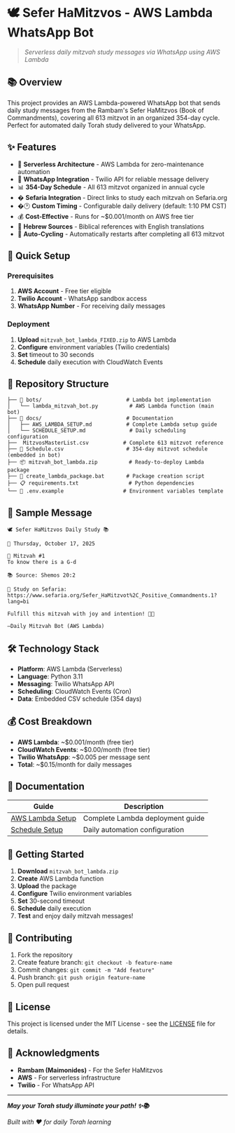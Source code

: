 # 🕊️ Sefer HaMitzvos - AWS Lambda WhatsApp Bot

> _Serverless daily mitzvah study messages via WhatsApp using AWS Lambda_

## 📚 **Overview**

This project provides an AWS Lambda-powered WhatsApp bot that sends daily study messages from the Rambam's Sefer HaMitzvos (Book of Commandments), covering all 613 mitzvot in an organized 354-day cycle. Perfect for automated daily Torah study delivered to your WhatsApp.

## ✨ **Features**

- 🤖 **Serverless Architecture** - AWS Lambda for zero-maintenance automation
- 📱 **WhatsApp Integration** - Twilio API for reliable message delivery
- 📊 **354-Day Schedule** - All 613 mitzvot organized in annual cycle
- � **Sefaria Integration** - Direct links to study each mitzvah on Sefaria.org
- �🕐 **Custom Timing** - Configurable daily delivery (default: 1:10 PM CST)
- 💰 **Cost-Effective** - Runs for ~$0.001/month on AWS free tier
- 📖 **Hebrew Sources** - Biblical references with English translations
- 🔄 **Auto-Cycling** - Automatically restarts after completing all 613 mitzvot

## 🚀 **Quick Setup**

### **Prerequisites**

1. **AWS Account** - Free tier eligible
2. **Twilio Account** - WhatsApp sandbox access
3. **WhatsApp Number** - For receiving daily messages

### **Deployment**

1. **Upload** `mitzvah_bot_lambda_FIXED.zip` to AWS Lambda
2. **Configure** environment variables (Twilio credentials)
3. **Set** timeout to 30 seconds
4. **Schedule** daily execution with CloudWatch Events

## 📂 **Repository Structure**

```
├── 📁 bots/                           # Lambda bot implementation
│   └── lambda_mitzvah_bot.py          # AWS Lambda function (main bot)
├── 📁 docs/                           # Documentation
│   ├── AWS_LAMBDA_SETUP.md           # Complete Lambda setup guide
│   └── SCHEDULE_SETUP.md              # Daily scheduling configuration
├──  MitzvosMasterList.csv           # Complete 613 mitzvot reference
├── 📅 Schedule.csv                    # 354-day mitzvot schedule (embedded in bot)
├── 📦 mitzvah_bot_lambda.zip          # Ready-to-deploy Lambda package
├── 🔧 create_lambda_package.bat       # Package creation script
├── 📋 requirements.txt                # Python dependencies
└── 🔐 .env.example                   # Environment variables template
```

## 💬 **Sample Message**

```
🕊️ Sefer HaMitzvos Daily Study 📚

📅 Thursday, October 17, 2025

🔢 Mitzvah #1
To know there is a G‑d

📚 Source: Shemos 20:2

🔗 Study on Sefaria: https://www.sefaria.org/Sefer_HaMitzvot%2C_Positive_Commandments.1?lang=bi

Fulfill this mitzvah with joy and intention! 💫🙏

—Daily Mitzvah Bot (AWS Lambda)
```

## 🛠️ **Technology Stack**

- **Platform**: AWS Lambda (Serverless)
- **Language**: Python 3.11
- **Messaging**: Twilio WhatsApp API
- **Scheduling**: CloudWatch Events (Cron)
- **Data**: Embedded CSV schedule (354 days)

## 💰 **Cost Breakdown**

- **AWS Lambda**: ~$0.001/month (free tier)
- **CloudWatch Events**: ~$0.00/month (free tier)
- **Twilio WhatsApp**: ~$0.005 per message sent
- **Total**: ~$0.15/month for daily messages

## 📖 **Documentation**

| Guide                                        | Description                      |
| -------------------------------------------- | -------------------------------- |
| [AWS Lambda Setup](docs/AWS_LAMBDA_SETUP.md) | Complete Lambda deployment guide |
| [Schedule Setup](docs/SCHEDULE_SETUP.md)     | Daily automation configuration   |

## 🚀 **Getting Started**

1. **Download** `mitzvah_bot_lambda.zip`
2. **Create** AWS Lambda function
3. **Upload** the package
4. **Configure** Twilio environment variables
5. **Set** 30-second timeout
6. **Schedule** daily execution
7. **Test** and enjoy daily mitzvah messages!

## 🤝 **Contributing**

1. Fork the repository
2. Create feature branch: `git checkout -b feature-name`
3. Commit changes: `git commit -m "Add feature"`
4. Push branch: `git push origin feature-name`
5. Open pull request

## 📜 **License**

This project is licensed under the MIT License - see the [LICENSE](LICENSE) file for details.

## 🙏 **Acknowledgments**

- **Rambam (Maimonides)** - For the Sefer HaMitzvos
- **AWS** - For serverless infrastructure
- **Twilio** - For WhatsApp API

---

**_May your Torah study illuminate your path! ✨📚_**

_Built with ❤️ for daily Torah learning_
